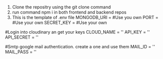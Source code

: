 1. Clone the repositry using the git clone command
2. run command npm i in both frontend and backend repos
3. This is the template of .env file
  MONGODB_URI = #Use you own
  PORT = #Use your own
  SECRET_KEY = #Use your own
  
  #Login into cloudinary an get your keys 
  CLOUD_NAME = ''
  API_KEY = ''
  API_SECRET = ''
  
  #Smtp google mail authentication. create a one and use them
  MAIL_ID = ''
  MAIL_PASS = ''
